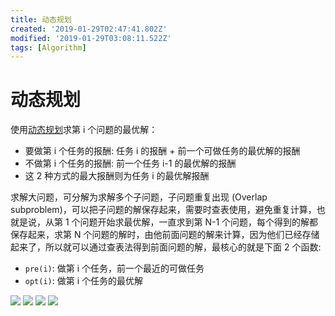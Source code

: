 ```yaml
---
title: 动态规划
created: '2019-01-29T02:47:41.802Z'
modified: '2019-01-29T03:08:11.522Z'
tags: [Algorithm]
---
```


# 动态规划
使用[动态规划](https://www.bilibili.com/video/av16544031?from=search&seid=4867047773596344155)求第 i 个问题的最优解：
* 要做第 i 个任务的报酬: 任务 i 的报酬 + 前一个可做任务的最优解的报酬
* 不做第 i 个任务的报酬: 前一个任务 i-1 的最优解的报酬
* 这 2 种方式的最大报酬则为任务 i 的最优解报酬

求解大问题，可分解为求解多个子问题，子问题重复出现 (Overlap subproblem)，可以把子问题的解保存起来，需要时查表使用，避免重复计算，也就是说，从第 1 个问题开始求最优解，一直求到第 N-1 个问题，每个得到的解都保存起来，求第 N 个问题的解时，由他前面问题的解来计算，因为他们已经存储起来了，所以就可以通过查表法得到前面问题的解，最核心的就是下面 2 个函数:
* `pre(i)`: 做第 i 个任务，前一个最近的可做任务
* `opt(i)`: 做第 i 个任务的最优解

![](@attachment/dp-1.png)
![](@attachment/dp-2.png)
![](@attachment/dp-3.png)
![](@attachment/dp-4.png)
